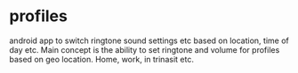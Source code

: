 profiles
======

android app to switch ringtone sound settings etc based on location, time of day etc.
Main concept is the ability to set ringtone and volume for profiles based on geo location. Home, work, in trinasit etc.
 
